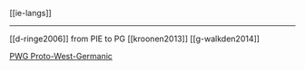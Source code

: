 [[ie-langs]]

---

[[d-ringe2006]] from PIE to PG
[[kroonen2013]]
[[g-walkden2014]]



[PWG Proto-West-Germanic](https://en.wikipedia.org/wiki/West-Germanic-languages#cite-ref-vocabulary-comparison-13-0)